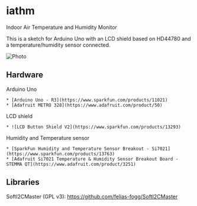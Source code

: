 # iathm
Indoor Air Temperature and Humidity Monitor

This is a sketch for Arduino Uno with
an LCD shield based on HD44780
and a temperature/humidity sensor connected.

![Photo](https://altimeter.info/images/iathm.jpg)

## Hardware

  Arduino Uno

    * [Arduino Uno - R3](https://www.sparkfun.com/products/11021)
    * [Adafruit METRO 328](https://www.adafruit.com/product/50)

  LCD shield

    * ![LCD Button Shield V2](https://www.sparkfun.com/products/13293)

  Humidity and Temperature sensor

    * [SparkFun Humidity and Temperature Sensor Breakout - Si7021](https://www.sparkfun.com/products/13763)
    * [Adafruit Si7021 Temperature & Humidity Sensor Breakout Board - STEMMA QT](https://www.adafruit.com/product/3251)

## Libraries

  SoftI2CMaster (GPL v3): https://github.com/felias-fogg/SoftI2CMaster

